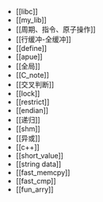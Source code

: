 * [[libc]]
* [[my_lib]]
* [[周期、指令、原子操作]]
* [[行缓冲-全缓冲]]
* [[define]]
* [[apue]]
* [[全局]]
* [[C_note]]
* [[交叉判断]]
* [[lock]]
* [[restrict]]
* [[endian]]
* [[递归]]
* [[shm]]
* [[异或]]
* [[c++]]
* [[short_value]]
* [[string data]]
* [[fast_memcpy]]
* [[fast_cmp]]
* [[fun_arry]]
